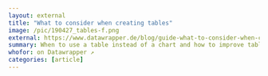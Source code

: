 ```yaml
---
layout: external
title: "What to consider when creating tables"
image: /pic/190427_tables-f.png
external: https://www.datawrapper.de/blog/guide-what-to-consider-when-creating-tables/
summary: When to use a table instead of a chart and how to improve table designs.
whofor: on Datawrapper ↗
categories: [article]
---
```

